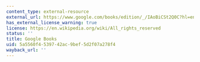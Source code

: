 ```yaml
---
content_type: external-resource
external_url: https://www.google.com/books/edition/_/IAoBiCSt2Q0C?hl=en&gbpv=1
has_external_license_warning: true
license: https://en.wikipedia.org/wiki/All_rights_reserved
status: ''
title: Google Books
uid: 5a5560f4-5397-42ac-9bef-5d2f07a278f4
wayback_url: ''
---
```

